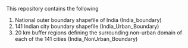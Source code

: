 This repository contains the following

  1. National outer boundary shapefile of India (India_boundary)
  2. 141 Indian city boundary shapefile (India_Urban_Boundary)
  3. 20 km buffer regions defining the surrounding non-urban domain of each of the 141 cities (India_NonUrban_Boundary)
